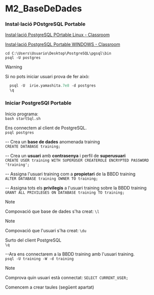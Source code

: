 # M2_BaseDeDades

### Instal·lació POstgreSQL Portable

[Instal·lació PostgreSQL POrtable Linux - Classroom](https://classroom.google.com/c/NzA1MTYyMjgyNDU1/m/NzI2NDA1NDEzOTI1/details)

[Instal·lació PostgreSQL Portable WINDOWS - Classroom](https://classroom.google.com/c/NzA1MTYyMjgyNDU1/m/NzI2NjI1NjE5OTgx/details)

```
cd C:\Users\Usuario\Desktop\PostgreSQL\pgsql\bin  
psql -U postgres
```
>[!WARNING]  
>Si no pots iniciar usuari prova de fer això:
>```sql
>   psql -U  irie.yamashita.7e8 -d postgres
>   \q
>```

### Iniciar PostgreSQl Portable
Inicio programa:  
`bash startSql.sh`

Ens connectem al client de PostgreSQL.  
`psql postgres`
  
-- Crea un **base de dades** anomenada training  
`CREATE DATABASE training;`

-- Crea un **usuari** amb **contrasenya** i perfil de **superusuari**   
`CREATE USER training WITH SUPERUSER CREATEROLE ENCRYPTED PASSWORD 'training';`

-- Assigna l'usuari training com a **propietari** de la BBDD training  
`ALTER DATABASE training OWNER TO training;`

-- Assigna tots els **privilegis** a l'usuari training sobre la BBDD training  
`GRANT ALL PRIVILEGES ON DATABASE training TO training;`

>[!NOTE]
> Compovació que base de dades s'ha creat: `\l`

>[!NOTE]
> Compovació que l'usuari s'ha creat: `\du`

Surto del client PostgreSQL  
`\q`

--Ara ens connectarem a la BBDD training amb l'usuari training.  
`psql -U training -W -d training`

>[!NOTE]
>Comprova quin usuari està connectat: `SELECT CURRENT_USER;`

Comencem a crear taules (següent apartat)



